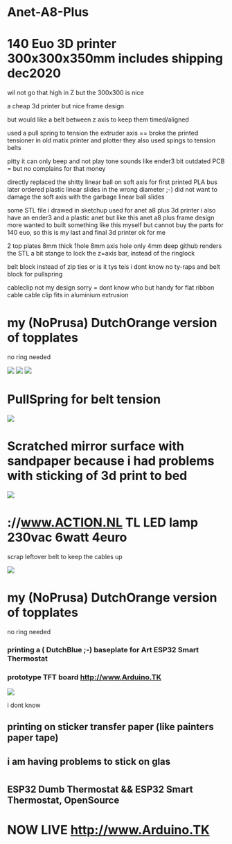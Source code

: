 # Anet-A8-Plus 
# 140 Euo 3D printer 300x300x350mm includes shipping dec2020

wil not go that high in Z but the 300x300 is nice

a cheap 3d printer but nice frame design

but would like a belt between z axis to keep them timed/aligned

used a pull spring to tension the extruder axis == broke the printed tensioner
in old matix printer and plotter they also used spings to tension belts

pitty it can only beep and not play tone sounds like ender3
bit outdated PCB = but no complains for that money

directly replaced the shitty linear ball on soft axis for 
first printed PLA bus later ordered plastic linear slides in the wrong diameter ;-)
did not want to damage the soft axis with the garbage linear ball slides


some STL file i drawed in sketchup used for anet a8 plus 3d printer 
i also have an ender3 and a plastic anet but like this anet a8 plus frame design more
wanted to built something like this myself
but cannot buy the parts for 140 euo, so this is my last and final 3d printer ok for me 

2 top plates 8mm thick 1hole 8mm axis hole only 4mm deep
github renders the STL a bit stange
to lock the z=axis bar, instead of the ringlock 

belt block instead of zip ties or is it tys teis i dont know no ty-raps
and belt block for pullspring

cableclip not my design sorry = dont know who
but handy for flat ribbon cable
cable clip fits in aluminium extrusion
###

# my (NoPrusa) DutchOrange version of topplates

no ring needed

<img src="20201231_084122.jpg">

<img src="20201231_084145.jpg">

<img src="20201231_084230.jpg">

# PullSpring for belt tension

<img src="20201231_084236.jpg">

# Scratched mirror surface with sandpaper because i had problems with sticking of 3d print to bed

<img src="https://github.com/ldijkman/Anet-A8-Plus-3D-Printer/blob/main/Scratched_mirror_surface_sandpaper.jpg">

# ://www.ACTION.NL   TL LED lamp 230vac 6watt 4euro

scrap leftover belt to keep the cables up

<img src="20201231_084251.jpg">

# my (NoPrusa) DutchOrange version of topplates

no ring needed

### printing a ( DutchBlue ;-) baseplate for Art ESP32 Smart Thermostat 
### prototype TFT board http://www.Arduino.TK

<img src="20201231_084312.jpg">

i dont know

## printing on sticker transfer paper (like painters paper tape)

## i am having problems to stick on glas

#
#
#
## ESP32 Dumb Thermostat && ESP32 Smart Thermostat, OpenSource
# NOW LIVE http://www.Arduino.TK
